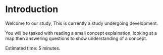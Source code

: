 # Introduction

Welcome to our study, This is currently a study undergoing development.

You will be tasked with reading a small concept explaination, looking at a map then answering questions to show understanding of a concept.

Estimated time: 5 minutes.
